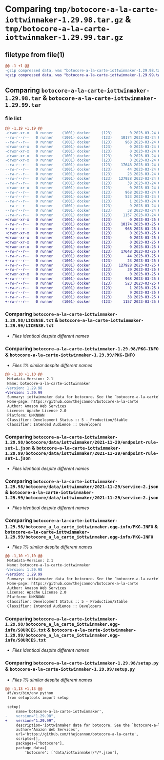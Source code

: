 # Comparing `tmp/botocore-a-la-carte-iottwinmaker-1.29.98.tar.gz` & `tmp/botocore-a-la-carte-iottwinmaker-1.29.99.tar.gz`

## filetype from file(1)

```diff
@@ -1 +1 @@
-gzip compressed data, was "botocore-a-la-carte-iottwinmaker-1.29.98.tar", last modified: Fri Mar 24 01:24:22 2023, max compression
+gzip compressed data, was "botocore-a-la-carte-iottwinmaker-1.29.99.tar", last modified: Sat Mar 25 01:22:44 2023, max compression
```

## Comparing `botocore-a-la-carte-iottwinmaker-1.29.98.tar` & `botocore-a-la-carte-iottwinmaker-1.29.99.tar`

### file list

```diff
@@ -1,19 +1,19 @@
-drwxr-xr-x   0 runner    (1001) docker     (123)        0 2023-03-24 01:24:22.429970 botocore-a-la-carte-iottwinmaker-1.29.98/
--rw-r--r--   0 runner    (1001) docker     (123)    10174 2023-03-24 01:24:22.000000 botocore-a-la-carte-iottwinmaker-1.29.98/LICENSE.txt
--rw-r--r--   0 runner    (1001) docker     (123)      968 2023-03-24 01:24:22.429970 botocore-a-la-carte-iottwinmaker-1.29.98/PKG-INFO
-drwxr-xr-x   0 runner    (1001) docker     (123)        0 2023-03-24 01:24:22.425970 botocore-a-la-carte-iottwinmaker-1.29.98/botocore/
-drwxr-xr-x   0 runner    (1001) docker     (123)        0 2023-03-24 01:24:22.425970 botocore-a-la-carte-iottwinmaker-1.29.98/botocore/data/
-drwxr-xr-x   0 runner    (1001) docker     (123)        0 2023-03-24 01:24:22.425970 botocore-a-la-carte-iottwinmaker-1.29.98/botocore/data/iottwinmaker/
-drwxr-xr-x   0 runner    (1001) docker     (123)        0 2023-03-24 01:24:22.429970 botocore-a-la-carte-iottwinmaker-1.29.98/botocore/data/iottwinmaker/2021-11-29/
--rw-r--r--   0 runner    (1001) docker     (123)    17648 2023-03-24 01:23:57.000000 botocore-a-la-carte-iottwinmaker-1.29.98/botocore/data/iottwinmaker/2021-11-29/endpoint-rule-set-1.json
--rw-r--r--   0 runner    (1001) docker     (123)       44 2023-03-24 01:23:57.000000 botocore-a-la-carte-iottwinmaker-1.29.98/botocore/data/iottwinmaker/2021-11-29/examples-1.json
--rw-r--r--   0 runner    (1001) docker     (123)       23 2023-03-24 01:23:57.000000 botocore-a-la-carte-iottwinmaker-1.29.98/botocore/data/iottwinmaker/2021-11-29/paginators-1.json
--rw-r--r--   0 runner    (1001) docker     (123)   127928 2023-03-24 01:23:57.000000 botocore-a-la-carte-iottwinmaker-1.29.98/botocore/data/iottwinmaker/2021-11-29/service-2.json
--rw-r--r--   0 runner    (1001) docker     (123)       39 2023-03-24 01:23:57.000000 botocore-a-la-carte-iottwinmaker-1.29.98/botocore/data/iottwinmaker/2021-11-29/waiters-2.json
-drwxr-xr-x   0 runner    (1001) docker     (123)        0 2023-03-24 01:24:22.429970 botocore-a-la-carte-iottwinmaker-1.29.98/botocore_a_la_carte_iottwinmaker.egg-info/
--rw-r--r--   0 runner    (1001) docker     (123)      968 2023-03-24 01:24:22.000000 botocore-a-la-carte-iottwinmaker-1.29.98/botocore_a_la_carte_iottwinmaker.egg-info/PKG-INFO
--rw-r--r--   0 runner    (1001) docker     (123)      523 2023-03-24 01:24:22.000000 botocore-a-la-carte-iottwinmaker-1.29.98/botocore_a_la_carte_iottwinmaker.egg-info/SOURCES.txt
--rw-r--r--   0 runner    (1001) docker     (123)        1 2023-03-24 01:24:22.000000 botocore-a-la-carte-iottwinmaker-1.29.98/botocore_a_la_carte_iottwinmaker.egg-info/dependency_links.txt
--rw-r--r--   0 runner    (1001) docker     (123)        9 2023-03-24 01:24:22.000000 botocore-a-la-carte-iottwinmaker-1.29.98/botocore_a_la_carte_iottwinmaker.egg-info/top_level.txt
--rw-r--r--   0 runner    (1001) docker     (123)       38 2023-03-24 01:24:22.429970 botocore-a-la-carte-iottwinmaker-1.29.98/setup.cfg
--rw-r--r--   0 runner    (1001) docker     (123)     1157 2023-03-24 01:24:22.000000 botocore-a-la-carte-iottwinmaker-1.29.98/setup.py
+drwxr-xr-x   0 runner    (1001) docker     (123)        0 2023-03-25 01:22:44.963720 botocore-a-la-carte-iottwinmaker-1.29.99/
+-rw-r--r--   0 runner    (1001) docker     (123)    10174 2023-03-25 01:22:44.000000 botocore-a-la-carte-iottwinmaker-1.29.99/LICENSE.txt
+-rw-r--r--   0 runner    (1001) docker     (123)      968 2023-03-25 01:22:44.963720 botocore-a-la-carte-iottwinmaker-1.29.99/PKG-INFO
+drwxr-xr-x   0 runner    (1001) docker     (123)        0 2023-03-25 01:22:44.959720 botocore-a-la-carte-iottwinmaker-1.29.99/botocore/
+drwxr-xr-x   0 runner    (1001) docker     (123)        0 2023-03-25 01:22:44.959720 botocore-a-la-carte-iottwinmaker-1.29.99/botocore/data/
+drwxr-xr-x   0 runner    (1001) docker     (123)        0 2023-03-25 01:22:44.959720 botocore-a-la-carte-iottwinmaker-1.29.99/botocore/data/iottwinmaker/
+drwxr-xr-x   0 runner    (1001) docker     (123)        0 2023-03-25 01:22:44.963720 botocore-a-la-carte-iottwinmaker-1.29.99/botocore/data/iottwinmaker/2021-11-29/
+-rw-r--r--   0 runner    (1001) docker     (123)    17648 2023-03-25 01:22:12.000000 botocore-a-la-carte-iottwinmaker-1.29.99/botocore/data/iottwinmaker/2021-11-29/endpoint-rule-set-1.json
+-rw-r--r--   0 runner    (1001) docker     (123)       44 2023-03-25 01:22:12.000000 botocore-a-la-carte-iottwinmaker-1.29.99/botocore/data/iottwinmaker/2021-11-29/examples-1.json
+-rw-r--r--   0 runner    (1001) docker     (123)       23 2023-03-25 01:22:12.000000 botocore-a-la-carte-iottwinmaker-1.29.99/botocore/data/iottwinmaker/2021-11-29/paginators-1.json
+-rw-r--r--   0 runner    (1001) docker     (123)   127928 2023-03-25 01:22:12.000000 botocore-a-la-carte-iottwinmaker-1.29.99/botocore/data/iottwinmaker/2021-11-29/service-2.json
+-rw-r--r--   0 runner    (1001) docker     (123)       39 2023-03-25 01:22:12.000000 botocore-a-la-carte-iottwinmaker-1.29.99/botocore/data/iottwinmaker/2021-11-29/waiters-2.json
+drwxr-xr-x   0 runner    (1001) docker     (123)        0 2023-03-25 01:22:44.963720 botocore-a-la-carte-iottwinmaker-1.29.99/botocore_a_la_carte_iottwinmaker.egg-info/
+-rw-r--r--   0 runner    (1001) docker     (123)      968 2023-03-25 01:22:44.000000 botocore-a-la-carte-iottwinmaker-1.29.99/botocore_a_la_carte_iottwinmaker.egg-info/PKG-INFO
+-rw-r--r--   0 runner    (1001) docker     (123)      523 2023-03-25 01:22:44.000000 botocore-a-la-carte-iottwinmaker-1.29.99/botocore_a_la_carte_iottwinmaker.egg-info/SOURCES.txt
+-rw-r--r--   0 runner    (1001) docker     (123)        1 2023-03-25 01:22:44.000000 botocore-a-la-carte-iottwinmaker-1.29.99/botocore_a_la_carte_iottwinmaker.egg-info/dependency_links.txt
+-rw-r--r--   0 runner    (1001) docker     (123)        9 2023-03-25 01:22:44.000000 botocore-a-la-carte-iottwinmaker-1.29.99/botocore_a_la_carte_iottwinmaker.egg-info/top_level.txt
+-rw-r--r--   0 runner    (1001) docker     (123)       38 2023-03-25 01:22:44.963720 botocore-a-la-carte-iottwinmaker-1.29.99/setup.cfg
+-rw-r--r--   0 runner    (1001) docker     (123)     1157 2023-03-25 01:22:44.000000 botocore-a-la-carte-iottwinmaker-1.29.99/setup.py
```

### Comparing `botocore-a-la-carte-iottwinmaker-1.29.98/LICENSE.txt` & `botocore-a-la-carte-iottwinmaker-1.29.99/LICENSE.txt`

 * *Files identical despite different names*

### Comparing `botocore-a-la-carte-iottwinmaker-1.29.98/PKG-INFO` & `botocore-a-la-carte-iottwinmaker-1.29.99/PKG-INFO`

 * *Files 1% similar despite different names*

```diff
@@ -1,10 +1,10 @@
 Metadata-Version: 2.1
 Name: botocore-a-la-carte-iottwinmaker
-Version: 1.29.98
+Version: 1.29.99
 Summary: iottwinmaker data for botocore. See the `botocore-a-la-carte` package for more info.
 Home-page: https://github.com/thejcannon/botocore-a-la-carte
 Author: Amazon Web Services
 License: Apache License 2.0
 Platform: UNKNOWN
 Classifier: Development Status :: 5 - Production/Stable
 Classifier: Intended Audience :: Developers
```

### Comparing `botocore-a-la-carte-iottwinmaker-1.29.98/botocore/data/iottwinmaker/2021-11-29/endpoint-rule-set-1.json` & `botocore-a-la-carte-iottwinmaker-1.29.99/botocore/data/iottwinmaker/2021-11-29/endpoint-rule-set-1.json`

 * *Files identical despite different names*

### Comparing `botocore-a-la-carte-iottwinmaker-1.29.98/botocore/data/iottwinmaker/2021-11-29/service-2.json` & `botocore-a-la-carte-iottwinmaker-1.29.99/botocore/data/iottwinmaker/2021-11-29/service-2.json`

 * *Files identical despite different names*

### Comparing `botocore-a-la-carte-iottwinmaker-1.29.98/botocore_a_la_carte_iottwinmaker.egg-info/PKG-INFO` & `botocore-a-la-carte-iottwinmaker-1.29.99/botocore_a_la_carte_iottwinmaker.egg-info/PKG-INFO`

 * *Files 1% similar despite different names*

```diff
@@ -1,10 +1,10 @@
 Metadata-Version: 2.1
 Name: botocore-a-la-carte-iottwinmaker
-Version: 1.29.98
+Version: 1.29.99
 Summary: iottwinmaker data for botocore. See the `botocore-a-la-carte` package for more info.
 Home-page: https://github.com/thejcannon/botocore-a-la-carte
 Author: Amazon Web Services
 License: Apache License 2.0
 Platform: UNKNOWN
 Classifier: Development Status :: 5 - Production/Stable
 Classifier: Intended Audience :: Developers
```

### Comparing `botocore-a-la-carte-iottwinmaker-1.29.98/botocore_a_la_carte_iottwinmaker.egg-info/SOURCES.txt` & `botocore-a-la-carte-iottwinmaker-1.29.99/botocore_a_la_carte_iottwinmaker.egg-info/SOURCES.txt`

 * *Files identical despite different names*

### Comparing `botocore-a-la-carte-iottwinmaker-1.29.98/setup.py` & `botocore-a-la-carte-iottwinmaker-1.29.99/setup.py`

 * *Files 1% similar despite different names*

```diff
@@ -1,13 +1,13 @@
 #!/usr/bin/env python
 from setuptools import setup
 
 setup(
     name='botocore-a-la-carte-iottwinmaker',
-    version="1.29.98",
+    version="1.29.99",
     description='iottwinmaker data for botocore. See the `botocore-a-la-carte` package for more info.',
     author='Amazon Web Services',
     url='https://github.com/thejcannon/botocore-a-la-carte',
     scripts=[],
     packages=["botocore"],
     package_data={
         'botocore': ['data/iottwinmaker/*/*.json'],
```

